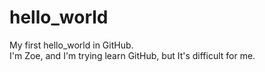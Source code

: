 # hello_world
My first hello_world in GitHub.<br>
I'm Zoe, and I'm trying learn GitHub, but It's difficult for me.

